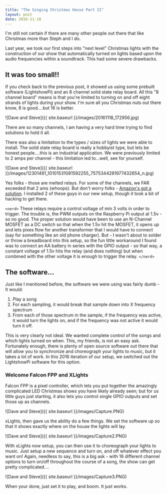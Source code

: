 ```yaml
---
title: "The Singing Christmas House Part II"
layout: post
date: 2016-11-18
---
```


I'm still not certain if there are many other people out there that like Christmas more than Steph and I do.

Last year, we took our first steps into "next level" Christmas lights with the construction of our show that automatically turned on lights based upon the audio frequencies within a soundtrack. This had some severe drawbacks.
<!--more-->
##  It was too small!!

If you check back to the previous post, it showed us using some prebuilt software (LightshowPi) and an 8 channel solid state relay board. All this "8 channel board" means is that you're limited to turning on and off eight strands of lights during your show. I'm sure all you Christmas nuts out there know, 8 is good....but 16 is better.

![Dave and Steve]({{ site.baseurl }}/images/20161118_172956.jpg)

 There are so many channels, I am having a very hard time trying to find solutions to hold it all.

There was also a limitation to the types / sizes of lights we were able to install. The solid state relay board is really a hobbyist type, but lets be honest people....this is an industrial application. We were previously limited to 2 amps per channel - this limitation led to...well, see for yourself.

![Dave and Steve]({{ site.baseurl }}/images/12301481_10101531081592255_7575344281977432654_n.jpg)

Yes folks - those are melted relays. For some of the channels, we FAR exceeded that 2 ams (whoops). But don't worry folks - [Amazon's got a solution](https://www.amazon.com/uxcell-SSR-25-3-32V-24-380V-Solid/dp/B0087ZTN08/ref=sr_1_1?ie=UTF8&qid=1479508819&sr=8-1&keywords=solid+state+relay). I installed 2 of these guys in our new setup, though it took a bit of hacking to get there. 

`<nerd>`
These relays require a control voltage of min 3 volts in order to trigger. The trouble is, the PWM outputs on the Raspberry Pi output at 1.5v - so no good. The proper solution would have been to use an N-Channel MOSFET as a DC switch so that when the 1.5v hit the MOSFET, it opens up and lets pixes flow for another transformer that I would have to connect (say for something like an old phone charger). But - I wasn't about to solder or throw a breadboard into this setup, so the fun little workaround I found was to connect an AA battery in series with the GPIO output - so that way, a constant voltage of 1.5v hits the relay (and does nothing) but when combined with the other voltage it is enough to trigger the relay.
`</nerd>`

##  The software...

Just like I mentioned before, the software we were using was fairly dumb - It would:

1. Play a song
2. For each sampling, it would break that sample down into X frequency spectrum
3. From each of those spectrum in the sample, if the frequency was active, it would turn the lights on, and if the frequency was not active it would turn it off.

This is very clearly not ideal. We wanted complete control of the songs and which lights turned on when. This, my friends, is not an easy ask. Fortunately enough, there is plenty of open source software out there that will allow you to synchronize and choreograph your lights to music, but it takes a lot of work. In this 2016 iteration of our setup, we switched out the LightshowPi software for this option.

###  Welcome Falcon FPP and XLights

Falcon FPP is a pixel controller, which lets you put together the amazingly complicated LED Christmas shows you have likely already seen; but for us little guys just starting, it also lets you control single GPIO outputs and set those up as channels.

![Dave and Steve]({{ site.baseurl }}/images/Capture.PNG)

xLights, then gave us the ability do a few things. We set the software up so that it shows exactly where on the house the lights will lay. 

![Dave and Steve]({{ site.baseurl }}/images/Capture2.PNG)

With xLights now setup, you can then use it to choreograph your lights to music. Just setup a new sequence and turn on, and off whatever effect you want on! Again, needless to say, this is a big ask - with 16 different channel options to turn on/off throughout the course of a song, the show can get pretty complicated....

![Dave and Steve]({{ site.baseurl }}/images/Capture3.PNG)

When your done, just set it to play, and boom. It just works.
